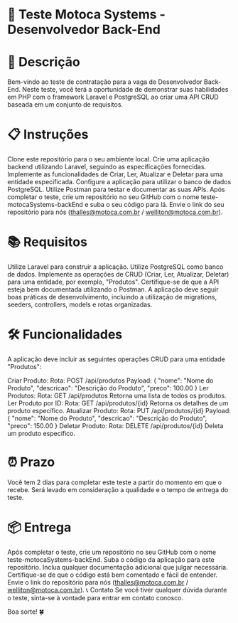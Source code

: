 # 📝 Teste Motoca Systems - Desenvolvedor Back-End
# 📄 Descrição
Bem-vindo ao teste de contratação para a vaga de Desenvolvedor Back-End. Neste teste, você terá a oportunidade de demonstrar suas habilidades em PHP com o framework Laravel e PostgreSQL ao criar uma API CRUD baseada em um conjunto de requisitos.

# 📋 Instruções
Clone este repositório para o seu ambiente local.
Crie uma aplicação backend utilizando Laravel, seguindo as especificações fornecidas.
Implemente as funcionalidades de Criar, Ler, Atualizar e Deletar para uma entidade especificada.
Configure a aplicação para utilizar o banco de dados PostgreSQL.
Utilize Postman para testar e documentar as suas APIs.
Após completar o teste, crie um repositório no seu GitHub com o nome teste-motocaSystems-backEnd e suba o seu código para lá.
Envie o link do seu repositório para nós (thalles@motoca.com.br / welliton@motoca.com.br).
# 📚 Requisitos
Utilize Laravel para construir a aplicação.
Utilize PostgreSQL como banco de dados.
Implemente as operações de CRUD (Criar, Ler, Atualizar, Deletar) para uma entidade, por exemplo, "Produtos".
Certifique-se de que a API esteja bem documentada utilizando o Postman.
A aplicação deve seguir boas práticas de desenvolvimento, incluindo a utilização de migrations, seeders, controllers, models e rotas organizadas.
# 🛠️ Funcionalidades
A aplicação deve incluir as seguintes operações CRUD para uma entidade "Produtos":

Criar Produto:
Rota: POST /api/produtos
Payload: { "nome": "Nome do Produto", "descricao": "Descrição do Produto", "preco": 100.00 }
Ler Produtos:
Rota: GET /api/produtos
Retorna uma lista de todos os produtos.
Ler Produto por ID:
Rota: GET /api/produtos/{id}
Retorna os detalhes de um produto específico.
Atualizar Produto:
Rota: PUT /api/produtos/{id}
Payload: { "nome": "Nome do Produto", "descricao": "Descrição do Produto", "preco": 150.00 }
Deletar Produto:
Rota: DELETE /api/produtos/{id}
Deleta um produto específico.
# ⏰ Prazo
Você tem 2 dias para completar este teste a partir do momento em que o recebe. Será levado em consideração a qualidade e o tempo de entrega do teste.

# 📦 Entrega
Após completar o teste, crie um repositório no seu GitHub com o nome teste-motocaSystems-backEnd.
Suba o código da aplicação para este repositório.
Inclua qualquer documentação adicional que julgar necessária.
Certifique-se de que o código está bem comentado e fácil de entender.
Envie o link do repositório para nós (thalles@motoca.com.br / welliton@motoca.com.br).
📞 Contato
Se você tiver qualquer dúvida durante o teste, sinta-se à vontade para entrar em contato conosco.

Boa sorte! 🍀

